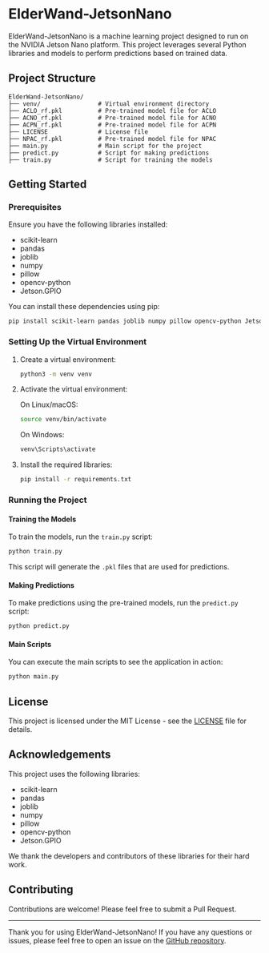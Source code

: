 # ElderWand-JetsonNano

ElderWand-JetsonNano is a machine learning project designed to run on the NVIDIA Jetson Nano platform. This project leverages several Python libraries and models to perform predictions based on trained data.

## Project Structure

```
ElderWand-JetsonNano/
├── venv/                # Virtual environment directory
├── ACLO_rf.pkl          # Pre-trained model file for ACLO
├── ACNO_rf.pkl          # Pre-trained model file for ACNO
├── ACPN_rf.pkl          # Pre-trained model file for ACPN
├── LICENSE              # License file
├── NPAC_rf.pkl          # Pre-trained model file for NPAC
├── main.py              # Main script for the project
├── predict.py           # Script for making predictions
├── train.py             # Script for training the models
```

## Getting Started

### Prerequisites

Ensure you have the following libraries installed:

- scikit-learn
- pandas
- joblib
- numpy
- pillow
- opencv-python
- Jetson.GPIO

You can install these dependencies using pip:

```sh
pip install scikit-learn pandas joblib numpy pillow opencv-python Jetson.GPIO
```

### Setting Up the Virtual Environment

1. Create a virtual environment:

    ```sh
    python3 -m venv venv
    ```

2. Activate the virtual environment:

    On Linux/macOS:
    ```sh
    source venv/bin/activate
    ```

    On Windows:
    ```sh
    venv\Scripts\activate
    ```

3. Install the required libraries:

    ```sh
    pip install -r requirements.txt
    ```

### Running the Project

#### Training the Models

To train the models, run the `train.py` script:

```sh
python train.py
```

This script will generate the `.pkl` files that are used for predictions.

#### Making Predictions

To make predictions using the pre-trained models, run the `predict.py` script:

```sh
python predict.py
```

#### Main Scripts

You can execute the main scripts to see the application in action:

```sh
python main.py
```

## License

This project is licensed under the MIT License - see the [LICENSE](LICENSE) file for details.

## Acknowledgements

This project uses the following libraries:
- scikit-learn
- pandas
- joblib
- numpy
- pillow
- opencv-python
- Jetson.GPIO

We thank the developers and contributors of these libraries for their hard work.

## Contributing

Contributions are welcome! Please feel free to submit a Pull Request.

---

Thank you for using ElderWand-JetsonNano! If you have any questions or issues, please feel free to open an issue on the [GitHub repository](https://github.com/Jjateen/ElderWand-JetsonNano).
